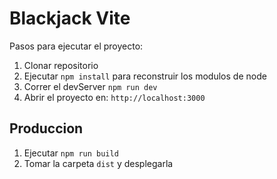 # Blackjack Vite

Pasos para ejecutar el proyecto:

1. Clonar repositorio
2. Ejecutar ```npm install``` para reconstruir los modulos de node
3. Correr el devServer ```npm run dev```
4. Abrir el proyecto en: ```http://localhost:3000```

## Produccion

1. Ejecutar ```npm run build```
2. Tomar la carpeta ```dist``` y desplegarla